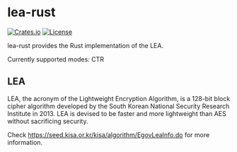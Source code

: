 # lea-rust

  [![Crates.io](https://img.shields.io/crates/v/lea)](https://crates.io/crates/lea)
  [![License](https://img.shields.io/github/license/sitd0813/lea-rust)](/LICENSE.txt)

  lea-rust provides the Rust implementation of the LEA.

  Currently supported modes: CTR

## LEA

  LEA, the acronym of the Lightweight Encryption Algorithm, is a 128-bit block cipher algorithm developed by the South Korean National Security Research Institute in 2013. LEA is devised to be faster and more lightweight than AES without sacrificing security.

  Check <https://seed.kisa.or.kr/kisa/algorithm/EgovLeaInfo.do> for more information.
